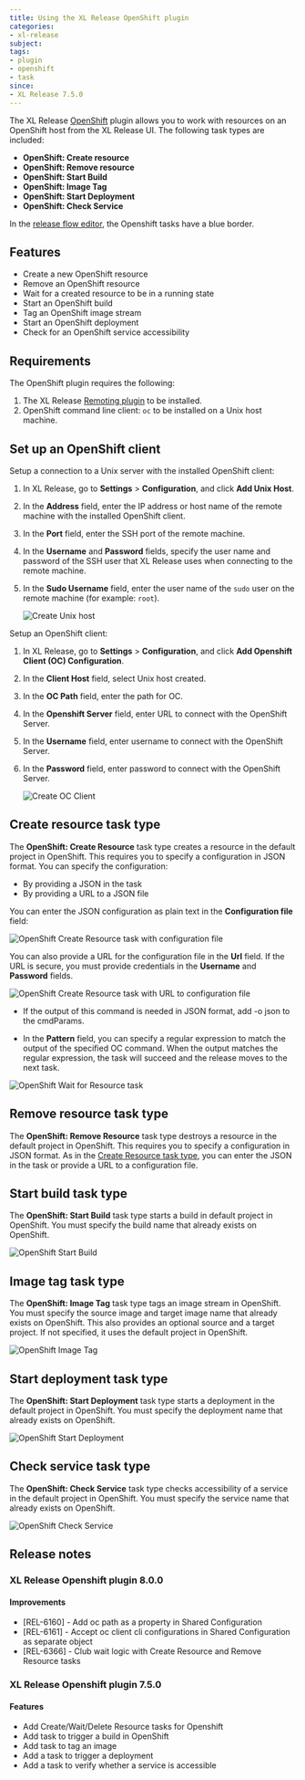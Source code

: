 ```yaml
---
title: Using the XL Release OpenShift plugin
categories:
- xl-release
subject:
tags:
- plugin
- openshift
- task
since:
- XL Release 7.5.0
---
```


The XL Release [OpenShift](https://openshift.io/) plugin allows you to work with resources on an OpenShift host from the XL Release UI. The following task types are included:

* **OpenShift: Create resource**
* **OpenShift: Remove resource**
* **OpenShift: Start Build**
* **OpenShift: Image Tag**
* **OpenShift: Start Deployment**
* **OpenShift: Check Service**

In the [release flow editor](/xl-release/how-to/using-the-release-flow-editor.html), the Openshift tasks have a blue border.

## Features

* Create a new OpenShift resource
* Remove an OpenShift resource
* Wait for a created resource to be in a running state
* Start an OpenShift build
* Tag an OpenShift image stream
* Start an OpenShift deployment
* Check for an OpenShift service accessibility

## Requirements

The OpenShift plugin requires the following:

1. The XL Release [Remoting plugin](/xl-release/how-to/remoting-plugin.html) to be installed.
2. OpenShift command line client: `oc` to be installed on a Unix host machine.


## Set up an OpenShift client

Setup a connection to a Unix server with the installed OpenShift client:

1. In XL Release, go to **Settings** > **Configuration**, and click **Add Unix Host**.
2. In the **Address** field, enter the IP address or host name of the remote machine with the installed OpenShift client.
3. In the **Port** field, enter the SSH port of the remote machine.
4. In the **Username** and **Password** fields, specify the user name and password of the SSH user that XL Release uses when connecting to the remote machine.
5. In the **Sudo Username** field, enter the user name of the `sudo` user on the remote machine (for example: `root`).

    ![Create Unix host](../images/xlr-openshift-plugin/openshift-unix-host.png)

Setup an OpenShift client:

1. In XL Release, go to **Settings** > **Configuration**, and click **Add Openshift Client (OC) Configuration**.
2. In the **Client Host** field, select Unix host created.
3. In the **OC Path** field, enter the path for OC.
4. In the **Openshift Server** field, enter URL to connect with the OpenShift Server.
5. In the **Username** field, enter username to connect with the OpenShift Server.
6. In the **Password** field, enter password to connect with the OpenShift Server.

    ![Create OC Client](../images/xlr-openshift-plugin/create-openshift-host.png)


## Create resource task type

The **OpenShift: Create Resource** task type creates a resource in the default project in OpenShift. This requires you to specify a configuration in JSON format. You can specify the configuration:

* By providing a JSON in the task
* By providing a URL to a JSON file

You can enter the JSON configuration as plain text in the **Configuration file** field:

![OpenShift Create Resource task with configuration file](../images/xlr-openshift-plugin/openshift-create-resource-config-file.png)

You can also provide a URL for the configuration file in the **Url** field. If the URL is secure, you must provide credentials in the **Username** and **Password** fields.

![OpenShift Create Resource task with URL to configuration file](../images/xlr-openshift-plugin/openshift-create-resource-url.png)

* If the output of this command is needed in JSON format, add -o json to the cmdParams.

* In the **Pattern** field, you can specify a regular expression to match the output of the specified OC command. When the output matches the regular expression, the task will succeed and the release moves to the next task.

![OpenShift Wait for Resource task](../images/xlr-openshift-plugin/openshift-wait-resource.png)

## Remove resource task type

The **OpenShift: Remove Resource** task type destroys a resource in the default project in OpenShift. This requires you to specify a configuration in JSON format. As in the [Create Resource task type](#create-resource-task-type), you can enter the JSON in the task or provide a URL to a configuration file.


## Start build task type

The **OpenShift: Start Build** task type starts a build in default project in OpenShift. You must specify the build name that already exists on OpenShift.

![OpenShift Start Build](../images/xlr-openshift-plugin/openshift-start-build.png)

## Image tag task type

The **OpenShift: Image Tag** task type tags an image stream in OpenShift. You must specify the source image and target image name that already exists on OpenShift. This also provides an optional source and a target project. If not specified, it uses the default project in OpenShift.

![OpenShift Image Tag](../images/xlr-openshift-plugin/openshift-image-tag.png)

## Start deployment task type

The **OpenShift: Start Deployment** task type starts a deployment in the default project in OpenShift. You must specify the deployment name that already exists on OpenShift.

![OpenShift Start Deployment](../images/xlr-openshift-plugin/openshift-start-deployment.png)

## Check service task type

The **OpenShift: Check Service** task type checks accessibility of a service in the default project in OpenShift. You must specify the service name that already exists on OpenShift.

![OpenShift Check Service](../images/xlr-openshift-plugin/openshift-check-service.png)

## Release notes

### XL Release Openshift plugin 8.0.0

#### Improvements

* [REL-6160] - Add oc path as a property in Shared Configuration
* [REL-6161] - Accept oc client cli configurations in Shared Configuration as separate object
* [REL-6366] - Club wait logic with Create Resource and Remove Resource tasks

### XL Release Openshift plugin 7.5.0

#### Features

* Add Create/Wait/Delete Resource tasks for Openshift
* Add task to trigger a build in OpenShift
* Add task to tag an image
* Add a task to trigger a deployment
* Add a task to verify whether a service is accessible
